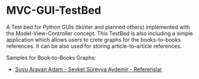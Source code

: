 # MVC-GUI-TestBed

A Test bed for Python GUIs (tkinter and planned others) implemented with the Model-View-Controller concept. 
This TestBed is also including a simple application which allows users to crete graphs for the books-to-books references. 
It can be also used for storing article-to-article references.

Samples for Book-to-Books Graphs:
- [Suyu Arayan Adam - Şevket Süreyya Aydemir - Referenslar](https://ouestware.gitlab.io/retina/1.0.0-beta.1/#/graph/?url=https%3A%2F%2Fgist.githubusercontent.com%2Fmuratkendir%2F2c889a991e2b1a7b688e20d1941d8d89%2Fraw%2F06c2ddb61d0a322665565519e3e0fc679112380a%2Fsuyu_arayan_adam.gexf&r=d&s=r&sa=r&st=a&le=28)
